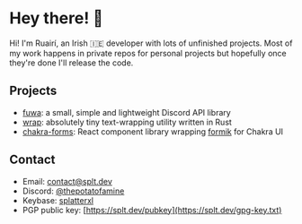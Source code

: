 # Hey there! :wave:

Hi! I'm Ruairí, an Irish 🇮🇪 developer with lots of unfinished projects. Most of my work happens in private repos for personal projects but hopefully once they're done I'll release the code.

## Projects

- [fuwa]: a small, simple and lightweight Discord API library
- [wrap]: absolutely tiny text-wrapping utility written in Rust
- [chakra-forms]: React component library wrapping [formik](https://github.com/jaredpalmer/formik) for Chakra UI

## Contact

- Email: [contact@splt.dev](mailto:contact@splt.dev)
- Discord: [@thepotatofamine][Discord]
- Keybase: [splatterxl](https://keybase.io/splatterxl)
- PGP public key: [https://splt.dev/pubkey](https://splt.dev/gpg-key.txt)

[Discord]: https://discord.com/users/728342296696979526
[fuwa]: https://github.com/fuwa-org/fuwa
[wrap]: https://github.com/splatterxl/wrap
[chakra-forms]: https://github.com/splatterxl/chakra-forms
